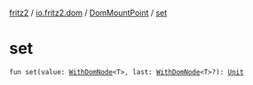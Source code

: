 [fritz2](../../index.md) / [io.fritz2.dom](../index.md) / [DomMountPoint](index.md) / [set](./set.md)

# set

`fun set(value: `[`WithDomNode`](../-with-dom-node/index.md)`<T>, last: `[`WithDomNode`](../-with-dom-node/index.md)`<T>?): `[`Unit`](https://kotlinlang.org/api/latest/jvm/stdlib/kotlin/-unit/index.html)